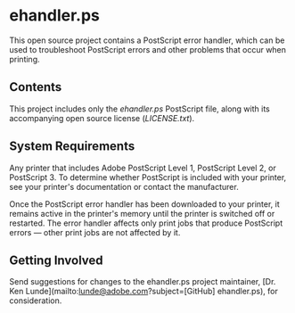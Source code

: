 # ehandler.ps

This open source project contains a PostScript error handler, which can be used to troubleshoot PostScript errors and other problems that occur when printing.

## Contents

This project includes only the *ehandler.ps* PostScript file, along with its accompanying open source license (*LICENSE.txt*).

## System Requirements

Any printer that includes Adobe PostScript Level 1, PostScript Level 2, or PostScript 3. To determine whether PostScript is included with your printer, see your printer's documentation or contact the manufacturer.

Once the PostScript error handler has been downloaded to your printer, it remains active in the printer's memory until the printer is switched off or restarted. The error handler affects only print jobs that produce PostScript errors &mdash; other print jobs are not affected by it.

## Getting Involved

Send suggestions for changes to the ehandler.ps project maintainer, [Dr. Ken Lunde](mailto:lunde@adobe.com?subject=[GitHub] ehandler.ps), for consideration.
